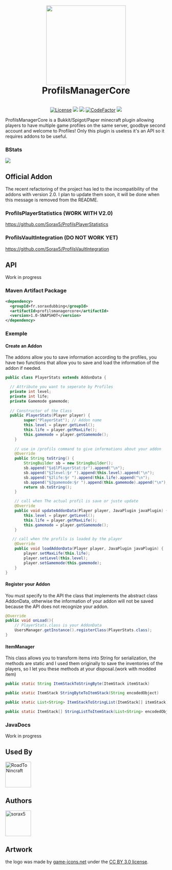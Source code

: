<h1 align="center">
  <img width="248" height="248" src="https://raw.githubusercontent.com/Sorax5/ProfilsManagerCore/master/logo.png">
  <br>ProfilsManagerCore</br>
</h1>

<div align="center">
  <img>
  
[![License](https://img.shields.io/badge/License-Apache_2.0-blue.svg)](https://opensource.org/licenses/Apache-2.0)
[![](https://img.shields.io/bstats/servers/15930?label=bStats)](https://bstats.org/plugin/bukkit/ProfilsManagerCore/15930)
[![](https://img.shields.io/github/stars/Sorax5/ProfilsManagerCore.svg?label=Stars&logo=github)](https://github.com/Sorax5/ProfilsManagerCore/stargazers)
[![CodeFactor](https://www.codefactor.io/repository/github/sorax5/profilsmanagercore/badge)](https://www.codefactor.io/repository/github/sorax5/profilsmanagercore)
![](https://img.shields.io/badge/environment-server-orangered?style=flat-square)
</div>

ProfilsManagerCore is a Bukkit/Spigot/Paper minecraft plugin allowing players to have multiple game profiles on the same server, goodbye second account and welcome to Profiles! Only this plugin is useless it's an API so it requires addons to be useful.

### BStats
[![](https://bstats.org/signatures/bukkit/ProfilsManagerCore.svg)](https://bstats.org/plugin/bukkit/ProfilsManagerCore/15930)

## Official Addon
The recent refactoring of the project has led to the incompatibility of the addons with version 2.0.
I plan to update them soon, it will be done when this message is removed from the README.
### ProfilsPlayerStatistics (WORK WITH V2.0)
https://github.com/Sorax5/ProfilsPlayerStatistics
### ProfilsVaultIntegration (DO NOT WORK YET)
https://github.com/Sorax5/ProfilsVaultIntegration

## API
Work in progress
### Maven Artifact Package

```xml
<dependency>
  <groupId>fr.soraxdubbing</groupId>
  <artifactId>profilsmanagercore</artifactId>
  <version>1.0-SNAPSHOT</version>
</dependency>
```

### Exemple
#### Create an Addon

The addons allow you to save information according to the profiles, you have two functions that allow you to save and load the information of the addon if needed.

```java
public class PlayerStats extends AddonData {

  // Attribute you want to seperate by Profiles
  private int level;
  private int life;
  private Gamemode gamemode;
    
  // Constructor of the Class
  public PlayerStats(Player player) {
        super("PlayerStat"); // Addon name
        this.level = player.getLevel();
        this.life = player.getMaxLife();
        this.gamemode = player.getGamemode();
    }
    
    // use in /profils command to give informations about your addon
    @Override
    public String toString() {
        StringBuilder sb = new StringBuilder();
        sb.append("§a§lPlayerStat:§r").append("\n");
        sb.append("§2level:§r ").append(this.level).append("\n");
        sb.append("§2life:§r ").append(this.life).append("\n");
        sb.append("§2gamemode:§r ").append(this.gamemode).append("\n");
        return sb.toString();
    }

    // call when The actual profil is save or juste update
    @Override
    public void updateAddonData(Player player, JavaPlugin javaPlugin) {
        this.level = player.getLevel();
        this.life = player.getMaxLife();
        this.gamemode = player.getGamemode();
    }

   // call when the profils is loaded by the player
    @Override
    public void loadAddonData(Player player, JavaPlugin javaPlugin) {
        player.setMaxLife(this.life);
        player.setLevel(this.level);
        player.setGamemode(this.gamemode);
    }
}

```

#### Register your Addon

You must specify to the API the class that implements the abstract class AddonData, otherwise the information of your addon will not be saved because the API does not recognize your addon.

```java
@Override
public void onLoad(){
    // PlayerStats.class is your AddonData
    UsersManager.getInstance().registerClass(PlayerStats.class);
}
```

#### ItemManager

This class allows you to transform items into String for serialization, the methods are static and I used them originally to save the inventories of the players, so I let you these methods at your disposal.(work with modded item)

```java
public static String ItemStackToStringByte(ItemStack itemStack)

public static ItemStack StringByteToItemStack(String encodedObject)

public static List<String> ItemStackToStringList(ItemStack[] itemStack)

public static ItemStack[] StringListToItemStack(List<String> encodedObject)
```

### JavaDocs

Work in progress

## Used By

<a href="https://github.com/Studio-Leblanc-RoadToNincraft"><img src="https://avatars.githubusercontent.com/Studio-Leblanc-RoadToNincraft" title="RoadToNincraft" width="80" height="80"></a>

## Authors

<a href="https://github.com/sorax5"><img src="https://avatars.githubusercontent.com/sorax5" title="sorax5" width="80" height="80"></a>

## Artwork
the logo was made by <a href="game-icons.net">game-icons.net</a> under the <a href="https://creativecommons.org/licenses/by/3.0/">CC BY 3.0 license</a>.


